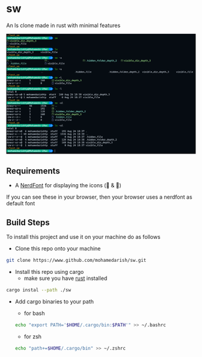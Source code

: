 # sw

An ls clone made in rust with minimal features

![image showing the usage of sw command and ls command](./assets/screenshot_sw.png)

## Requirements

- A [NerdFont](https://www.nerdfonts.com/) for displaying the icons ( & )

If you can see these in your browser, then your browser uses a nerdfont as
default font

## Build Steps

To install this project and use it on your machine do as follows

- Clone this repo onto your machine

```sh
git clone https://www.github.com/mohamedarish/sw.git
```

- Install this repo using cargo
  - make sure you have [rust](https://www.rust-lang.org/tools/install) installed

```sh
cargo instal --path ./sw
```

- Add cargo binaries to your path
  - for bash

  ```sh
  echo "export PATH='$HOME/.cargo/bin:$PATH'" >> ~/.bashrc
  ```

  - for zsh

  ```sh
  echo "path+=$HOME/.cargo/bin" >> ~/.zshrc
  ```
